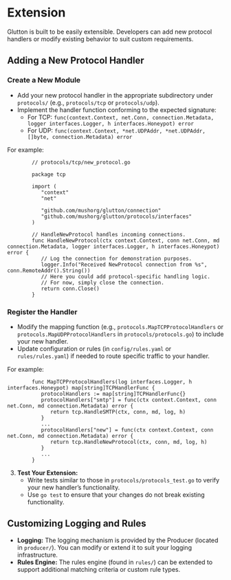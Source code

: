 # Extension

Glutton is built to be easily extensible. Developers can add new protocol handlers or modify existing behavior to suit custom requirements.

## Adding a New Protocol Handler

### Create a New Module

   - Add your new protocol handler in the appropriate subdirectory under `protocols/` (e.g., `protocols/tcp` or `protocols/udp`).
   - Implement the handler function conforming to the expected signature:
     - For TCP: `func(context.Context, net.Conn, connection.Metadata, logger interfaces.Logger, h interfaces.Honeypot) error`
     - For UDP: `func(context.Context, *net.UDPAddr, *net.UDPAddr, []byte, connection.Metadata) error`
   
   For example:


            // protocols/tcp/new_protocol.go

            package tcp

            import (
               "context"
               "net"
               
               "github.com/mushorg/glutton/connection"
               "github.com/mushorg/glutton/protocols/interfaces"
            )

            // HandleNewProtocol handles incoming connections.
            func HandleNewProtocol(ctx context.Context, conn net.Conn, md connection.Metadata, logger interfaces.Logger, h interfaces.Honeypot) error {
               // Log the connection for demonstration purposes.
               logger.Info("Received NewProtocol connection from %s", conn.RemoteAddr().String())
               // Here you could add protocol-specific handling logic.
               // For now, simply close the connection.
               return conn.Close()
            }


### Register the Handler
   - Modify the mapping function (e.g., `protocols.MapTCPProtocolHandlers` or `protocols.MapUDPProtocolHandlers` in `protocols/protocols.go`) to include your new handler.
   - Update configuration or rules (in `config/rules.yaml` or `rules/rules.yaml`) if needed to route specific traffic to your handler.

For example:

            func MapTCPProtocolHandlers(log interfaces.Logger, h interfaces.Honeypot) map[string]TCPHandlerFunc {
               protocolHandlers := map[string]TCPHandlerFunc{}
               protocolHandlers["smtp"] = func(ctx context.Context, conn net.Conn, md connection.Metadata) error {
                  return tcp.HandleSMTP(ctx, conn, md, log, h)
               }
               ...
               protocolHandlers["new"] = func(ctx context.Context, conn net.Conn, md connection.Metadata) error {
                  return tcp.HandleNewProtocol(ctx, conn, md, log, h)
               }
               ...
            }

3. **Test Your Extension:**
      - Write tests similar to those in `protocols/protocols_test.go` to verify your new handler’s functionality.
      - Use `go test` to ensure that your changes do not break existing functionality.

## Customizing Logging and Rules

- **Logging:** The logging mechanism is provided by the Producer (located in `producer/`). You can modify or extend it to suit your logging infrastructure.
- **Rules Engine:** The rules engine (found in `rules/`) can be extended to support additional matching criteria or custom rule types.

